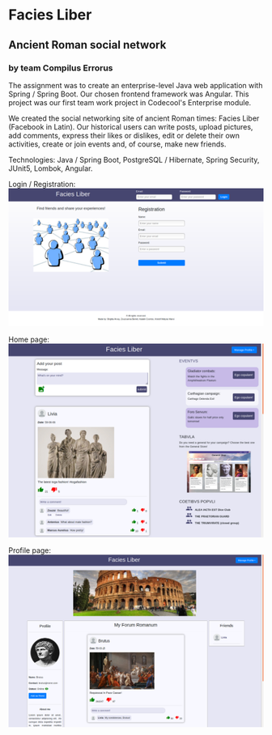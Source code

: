 # Facies Liber
## Ancient Roman social network
### by team Compilus Errorus
The assignment was to create  an enterprise-level Java web application with Spring / Spring Boot. Our chosen frontend framework was Angular. This project was our first team work project in Codecool's Enterprise module.

We created the social networking site of ancient Roman times: Facies Liber (Facebook in Latin). Our historical users can write posts, upload pictures, add comments, express their likes or dislikes, edit or delete their own activities, create or join events and, of course, make new friends.

Technologies: Java / Spring Boot, PostgreSQL / Hibernate, Spring Security, JUnit5, Lombok, Angular.

Login / Registration:
![Facies Liber login page](facies_liber1.png)

Home page:
![Facies Liber home page](facies_liber2.png)

Profile page:
![Facies Liber profile page](facies_liber3.png)
